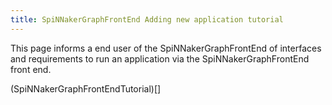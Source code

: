 ```yaml
---
title: SpiNNakerGraphFrontEnd Adding new application tutorial
---
```


This page informs a end user of the SpiNNakerGraphFrontEnd of interfaces and requirements to run an application via the SpiNNakerGraphFrontEnd front end. 

(SpiNNakerGraphFrontEndTutorial)[]